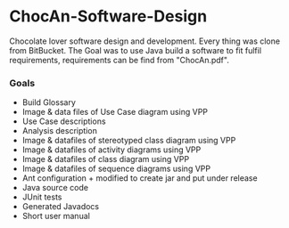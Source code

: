 # ChocAn-Software-Design
Chocolate lover software design and development.
Every thing was clone from BitBucket.
The Goal was to use Java build a software to fit fulfil requirements, requirements can be find from "ChocAn.pdf".
### Goals
- Build Glossary
- Image	&	data files	of         Use	Case	diagram	using	VPP
- Use	Case	descriptions
- Analysis description
- Image & datafiles of stereotyped class diagram using VPP 
- Image & datafiles of activity diagrams using VPP
- Image & datafiles of class diagram using VPP
- Image & datafiles of sequence diagrams using VPP
- Ant	configuration +	modified	to	create	jar and	put	under	release
- Java source code
- JUnit	tests
- Generated	Javadocs
- Short	user	manual



